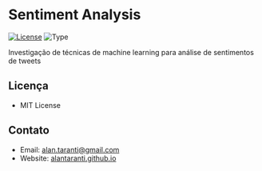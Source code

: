 # Sentiment Analysis
[![License](https://img.shields.io/github/license/AlanTaranti/sentiment-analysis)](LICENSE)
![Type](https://img.shields.io/badge/Type-LearningProject-orange)

Investigação de técnicas de machine learning para análise de sentimentos de tweets

## Licença
* MIT License

## Contato
* Email: [alan.taranti@gmail.com](mailto:alan.taranti@gmail.com)
* Website: [alantaranti.github.io](https://alantaranti.github.io/)
